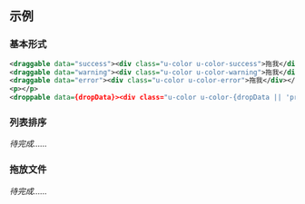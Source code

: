 ## 示例
### 基本形式

<div class="m-example"></div>

```xml
<draggable data="success"><div class="u-color u-color-success">拖我</div></draggable>
<draggable data="warning"><div class="u-color u-color-warning">拖我</div></draggable>
<draggable data="error"><div class="u-color u-color-error">拖我</div></draggable>
<p></p>
<droppable data={dropData}><div class="u-color u-color-{dropData || 'primary'}">放到这里</div></droppable>
```

### 列表排序

*待完成……*

### 拖放文件

*待完成……*
